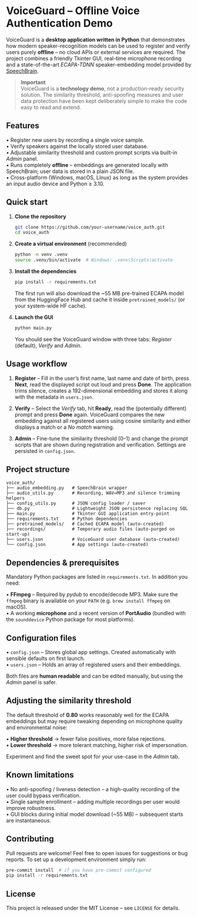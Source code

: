 # VoiceGuard – Offline Voice Authentication Demo

VoiceGuard is a **desktop application written in Python** that demonstrates
how modern speaker–recognition models can be used to register and verify users
purely **offline** – no cloud APIs or external services are required.  The
project combines a friendly Tkinter GUI, real-time microphone recording and a
state-of-the-art *ECAPA-TDNN* speaker-embedding model provided by
[SpeechBrain](https://speechbrain.github.io/).

> **Important**  
> VoiceGuard is a **technology demo**, not a production-ready security
> solution.  The similarity threshold, anti-spoofing measures and user data
> protection have been kept deliberately simple to make the code easy to read
> and extend.


## Features

• Register new users by recording a single voice sample.  
• Verify speakers against the locally stored user database.  
• Adjustable similarity threshold and custom prompt scripts via built-in
  *Admin* panel.  
• Runs completely **offline** – embeddings are generated locally with
  SpeechBrain; user data is stored in a plain JSON file.  
• Cross-platform (Windows, macOS, Linux) as long as the system provides an
  input audio device and Python ≥ 3.10.


## Quick start

1. **Clone the repository**

   ```bash
   git clone https://github.com/your-username/voice_auth.git
   cd voice_auth
   ```

2. **Create a virtual environment** (recommended)

   ```bash
   python -m venv .venv
   source .venv/bin/activate  # Windows: .venv\Scripts\activate
   ```

3. **Install the dependencies**

   ```bash
   pip install -r requirements.txt
   ```

   The first run will also download the ~55 MB pre-trained ECAPA model from
   the HuggingFace Hub and cache it inside `pretrained_models/` (or your
   system-wide HF cache).

4. **Launch the GUI**

   ```bash
   python main.py
   ```

   You should see the VoiceGuard window with three tabs: *Register* (default),
   *Verify* and *Admin*.


## Usage workflow

1. **Register**  – Fill in the user’s first name, last name and date of birth,
   press **Next**, read the displayed script out loud and press **Done**.  The
   application trims silence, creates a 192-dimensional embedding and stores
   it along with the metadata in `users.json`.

2. **Verify**  – Select the *Verify* tab, hit **Ready**, read the (potentially
   different) prompt and press **Done** again.  VoiceGuard compares the new
   embedding against all registered users using cosine similarity and either
   displays a match or a *No match* warning.

3. **Admin**  – Fine-tune the similarity threshold (0–1) and change the prompt
   scripts that are shown during registration and verification.  Settings are
   persisted in `config.json`.


## Project structure

```
voice_auth/
├── audio_embedding.py   # SpeechBrain wrapper
├── audio_utils.py       # Recording, WAV↔MP3 and silence trimming helpers
├── config_utils.py      # JSON config loader / saver
├── db.py                # Lightweight JSON persistence replacing SQL
├── main.py              # Tkinter GUI application entry-point
├── requirements.txt     # Python dependencies
├── pretrained_models/   # Cached ECAPA model (auto-created)
├── recordings/          # Temporary audio files (auto-purged on start-up)
├── users.json           # VoiceGuard user database (auto-created)
└── config.json          # App settings (auto-created)
```


## Dependencies & prerequisites

Mandatory Python packages are listed in `requirements.txt`.  In addition you
need:

• **FFmpeg** – Required by *pydub* to encode/decode MP3.  Make sure the
  `ffmpeg` binary is available on your `PATH` (e.g. `brew install ffmpeg` on
  macOS).  
• A working **microphone** and a recent version of **PortAudio** (bundled with
  the `sounddevice` Python package for most platforms).


## Configuration files

• `config.json` – Stores global app settings.  Created automatically with
  sensible defaults on first launch.  
• `users.json` – Holds an array of registered users and their embeddings.

Both files are **human readable** and can be edited manually, but using the
*Admin* panel is safer.


## Adjusting the similarity threshold

The default threshold of **0.80** works reasonably well for the ECAPA
embeddings but may require tweaking depending on microphone quality and
environmental noise:

• **Higher threshold** → fewer false positives, more false rejections.  
• **Lower threshold** → more tolerant matching, higher risk of impersonation.

Experiment and find the sweet spot for your use-case in the *Admin* tab.


## Known limitations

• No anti-spoofing / liveness detection – a high-quality recording of the user
  could bypass verification.  
• Single sample enrollment – adding multiple recordings per user would improve
  robustness.  
• GUI blocks during initial model download (~55 MB) – subsequent starts are
  instantaneous.


## Contributing

Pull requests are welcome!  Feel free to open issues for suggestions or bug
reports.  To set up a development environment simply run:

```bash
pre-commit install  # if you have pre-commit configured
pip install -r requirements.txt
```


## License

This project is released under the MIT License – see `LICENSE` for details.
